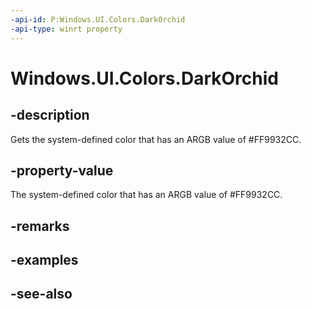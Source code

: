 ```yaml
---
-api-id: P:Windows.UI.Colors.DarkOrchid
-api-type: winrt property
---
```


<!-- Property syntax
public Windows.UI.Color DarkOrchid { get; }
-->

# Windows.UI.Colors.DarkOrchid

## -description

Gets the system-defined color that has an ARGB value of #FF9932CC.



## -property-value

The system-defined color that has an ARGB value of #FF9932CC.

## -remarks

## -examples

## -see-also
